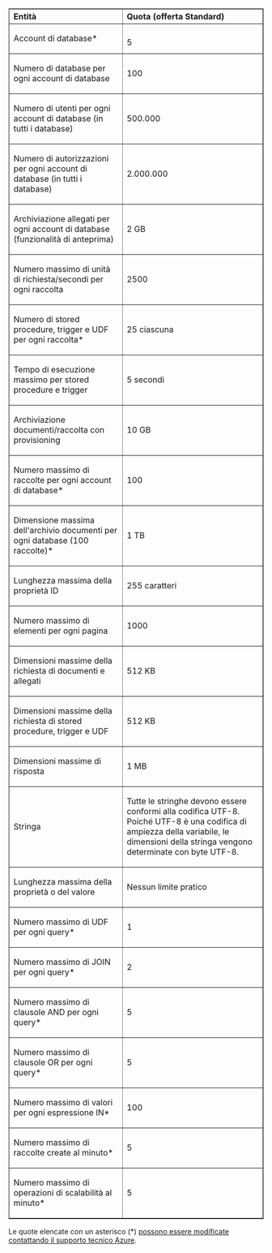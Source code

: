 <table cellspacing="0" border="1">
<tr>
   <th align="left" valign="middle">Entità</th>
   <th align="left" valign="middle">Quota (offerta Standard)</th>
</tr>
<tr>
   <td valign="middle"><p>Account di database*</p></td>
   <td valign="middle"><p></p>5</td>

</tr>
<tr>
   <td valign="middle"><p>Numero di database per ogni account di database</p></td>
   <td valign="middle"><p>100</p></td>
</tr>
<tr>
   <td valign="middle"><p>Numero di utenti per ogni account di database (in tutti i database)</p></td>
   <td valign="middle"><p>500.000</p></td>
</tr>
<tr>
   <td valign="middle"><p>Numero di autorizzazioni per ogni account di database (in tutti i database)</p></td>
   <td valign="middle"><p>2.000.000</p></td>
</tr>
<tr>
   <td valign="middle"><p>Archiviazione allegati per ogni account di database (funzionalità di anteprima)</p></td>
   <td valign="middle"><p>2 GB</p></td>
</tr>
<tr>
   <td valign="middle"><p>Numero massimo di unità di richiesta/secondi per ogni raccolta</p></td>
   <td valign="middle"><p>2500</p></td>
</tr>
<tr>
   <td valign="middle"><p>Numero di stored procedure, trigger e UDF per ogni raccolta* </p></td>
   <td valign="middle"><p>25 ciascuna</p></td>
</tr>
<tr>
   <td valign="middle"><p>Tempo di esecuzione massimo per stored procedure e trigger</p></td>
   <td valign="middle"><p>5 secondi</p></td>
</tr>
<tr>
   <td valign="middle"><p>Archiviazione documenti/raccolta con provisioning</p></td>
   <td valign="middle"><p>10 GB</p></td>
</tr>
<tr>
   <td valign="middle"><p>Numero massimo di raccolte per ogni account di database*</p></td>
   <td valign="middle"><p>100</p></td>
</tr>
<tr>
   <td valign="middle"><p>Dimensione massima dell'archivio documenti per ogni database (100 raccolte)*</p></td>
   <td valign="middle"><p>1 TB</p></td>
</tr>
<tr>
   <td valign="middle"><p>Lunghezza massima della proprietà ID</p></td>
   <td valign="middle"><p>255 caratteri</p></td>
</tr>
<tr>
   <td valign="middle"><p>Numero massimo di elementi per ogni pagina</p></td>
   <td valign="middle"><p>1000</p></td>
</tr>
<tr>
   <td valign="middle"><p>Dimensioni massime della richiesta di documenti e allegati </p></td>
   <td valign="middle"><p>512 KB</p></td>
</tr>
<tr>
   <td valign="middle"><p>Dimensioni massime della richiesta di stored procedure, trigger e UDF</p></td>
   <td valign="middle"><p>512 KB</p></td>
</tr>
<tr>
   <td valign="middle"><p>Dimensioni massime di risposta</p></td>
   <td valign="middle"><p>1 MB</p></td>
</tr>
<tr>
   <td valign="middle"><p>Stringa</p></td>
   <td valign="middle"><p>Tutte le stringhe devono essere conformi alla codifica UTF-8. Poiché UTF-8 è una codifica di ampiezza della variabile, le dimensioni della stringa vengono determinate con byte UTF-8.</p></td>
</tr>
<tr>
   <td valign="middle"><p>Lunghezza massima della proprietà o del valore</p></td>
   <td valign="middle"><p>Nessun limite pratico</p></td>
</tr>
<tr>
   <td valign="middle"><p>Numero massimo di UDF per ogni query*</p></td>
   <td valign="middle"><p>1</p></td>
</tr>
<tr>
   <td valign="middle"><p>Numero massimo di JOIN per ogni query*</p></td>
   <td valign="middle"><p>2</p></td>
</tr>
<tr>
   <td valign="middle"><p>Numero massimo di clausole AND per ogni query*</p></td>
   <td valign="middle"><p>5</p></td>
</tr>
<tr>
   <td valign="middle"><p>Numero massimo di clausole OR per ogni query*</p></td>
   <td valign="middle"><p>5</p></td>
</tr>
<tr>
   <td valign="middle"><p>Numero massimo di valori per ogni espressione IN*</p></td>
   <td valign="middle"><p>100</p></td>
</tr>
<tr>
   <td valign="middle"><p>Numero massimo di raccolte create al minuto*</p></td>
   <td valign="middle"><p>5</p></td>
</tr>
<tr>
   <td valign="middle"><p>Numero massimo di operazioni di scalabilità al minuto*</p></td>
   <td valign="middle"><p>5</p></td>
</tr>
</table>

Le quote elencate con un asterisco (*) [possono essere modificate contattando il supporto tecnico Azure](../articles/documentdb/documentdb-increase-limits.md).

<!---HONumber=July15_HO3-->